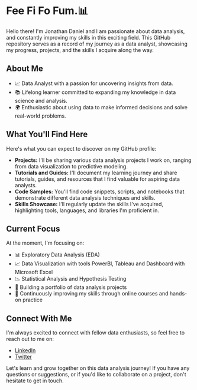 # Fee Fi Fo Fum.📊

Hello there! I'm Jonathan Daniel and I am passionate about data analysis, and constantly improving my skills in this exciting field. 
This GitHub repository serves as a record of my journey as a data analyst, showcasing my progress, projects, and the skills I acquire along the way.

## About Me

- 📈 Data Analyst with a passion for uncovering insights from data.
- 📚 Lifelong learner committed to expanding my knowledge in data science and analysis.
- 🌍 Enthusiastic about using data to make informed decisions and solve real-world problems.

## What You'll Find Here

Here's what you can expect to discover on my GitHub profile:

- **Projects:** I'll be sharing various data analysis projects I work on, ranging from data visualization to predictive modeling.
- **Tutorials and Guides:** I'll document my learning journey and share tutorials, guides, and resources that I find valuable for aspiring data analysts.
- **Code Samples:** You'll find code snippets, scripts, and notebooks that demonstrate different data analysis techniques and skills.
- **Skills Showcase:** I'll regularly update the skills I've acquired, highlighting tools, languages, and libraries I'm proficient in.

## Current Focus

At the moment, I'm focusing on:

- 📊 Exploratory Data Analysis (EDA)
- 📈 Data Visualization with tools PowerBI, Tableau and Dashboard with Microsoft Excel
- 📉 Statistical Analysis and Hypothesis Testing
- 💼 Building a portfolio of data analysis projects
- 🧠 Continuously improving my skills through online courses and hands-on practice

## Connect With Me

I'm always excited to connect with fellow data enthusiasts, so feel free to reach out to me on:

- [LinkedIn](https://www.linkedin.com/in/jonathan12daniels/)
- [Twitter](https://twitter.com/theJhon_doe)

Let's learn and grow together on this data analysis journey! If you have any questions or suggestions, or if you'd like to collaborate on a project, don't hesitate to get in touch.
